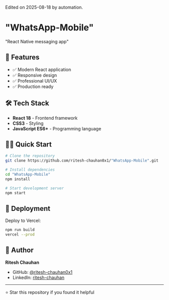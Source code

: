 Edited on 2025-08-18 by automation.
# "WhatsApp-Mobile"

"React Native messaging app"

## 🚀 Features

- ✅ Modern React application
- ✅ Responsive design
- ✅ Professional UI/UX
- ✅ Production ready

## 🛠️ Tech Stack

- **React 18** - Frontend framework
- **CSS3** - Styling
- **JavaScript ES6+** - Programming language

## 🏃‍♂️ Quick Start

```bash
# Clone the repository
git clone https://github.com/ritesh-chauhan0x1/"WhatsApp-Mobile".git

# Install dependencies
cd "WhatsApp-Mobile"
npm install

# Start development server
npm start
```

## 🚀 Deployment

Deploy to Vercel:
```bash
npm run build
vercel --prod
```

## 👤 Author

**Ritesh Chauhan**
- GitHub: [@ritesh-chauhan0x1](https://github.com/ritesh-chauhan0x1)
- LinkedIn: [ritesh-chauhan](https://www.linkedin.com/in/ritesh-chauhan-79818a374/)

---
⭐ Star this repository if you found it helpful
